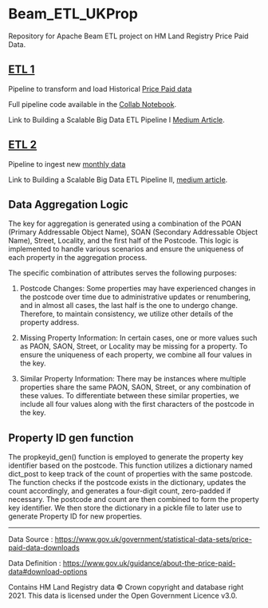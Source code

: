 # Beam_ETL_UKProp

Repository for Apache Beam ETL project on HM Land Registry Price Paid Data.

## [ETL 1](https://github.com/BVK23/Beam_ETL_UKProp/tree/main/ETL%201)

Pipeline to transform and load Historical [Price Paid data](https://www.gov.uk/government/statistical-data-sets/price-paid-data-downloads#single-file)

Full pipeline code available in the [Collab Notebook](https://colab.research.google.com/drive/164hv_14QChqeqKgc2arvwBYgOYWamaf6).

Link to Building a Scalable Big Data ETL Pipeline I [Medium Article](https://medium.com/@varunkrishna97/building-a-scalable-big-data-etl-pipeline-apache-beam-python-sdk-with-mongodb-and-s3-i-o-ab334edc9999).

## [ETL 2](https://github.com/BVK23/Beam_ETL_UKProp/tree/main/ETL%202)

Pipeline to ingest new [monthly data](https://www.gov.uk/government/statistical-data-sets/price-paid-data-downloads#april-2023-data-current-month)

Link to Building a Scalable Big Data ETL Pipeline II, [medium article](https://medium.com/@varunkrishna97/building-a-scalable-big-data-etl-pipeline-ii-apache-beam-python-sdk-with-mongodb-and-s3-i-o-59468a082e8b).

## Data Aggregation Logic

The key for aggregation is generated using a combination of the POAN (Primary Addressable Object Name), SOAN (Secondary Addressable Object Name), Street, Locality, and the first half of the Postcode. This logic is implemented to handle various scenarios and ensure the uniqueness of each property in the aggregation process.

The specific combination of attributes serves the following purposes:

1. Postcode Changes: Some properties may have experienced changes in the postcode over time due to administrative updates or renumbering, and in almost all cases, the last half is the one to undergo change. Therefore, to maintain consistency, we utilize other details of the property address.

2. Missing Property Information: In certain cases, one or more values such as PAON, SAON, Street, or Locality may be missing for a property. To ensure the uniqueness of each property, we combine all four values in the key.

3. Similar Property Information: There may be instances where multiple properties share the same PAON, SAON, Street, or any combination of these values. To differentiate between these similar properties, we include all four values along with the first characters of the postcode in the key.


## Property ID gen function

The propkeyid_gen() function is employed to generate the property key identifier based on the postcode. This function utilizes a dictionary named dict_post to keep track of the count of properties with the same postcode. The function checks if the postcode exists in the dictionary, updates the count accordingly, and generates a four-digit count, zero-padded if necessary. The postcode and count are then combined to form the property key identifier. We then store the dictionary in a pickle file to later use to generate Property ID  for new properties.

---

Data Source : https://www.gov.uk/government/statistical-data-sets/price-paid-data-downloads 

Data Definition : https://www.gov.uk/guidance/about-the-price-paid-data#download-options

Contains HM Land Registry data © Crown copyright and database right 2021. This data is licensed under the Open Government Licence v3.0.
